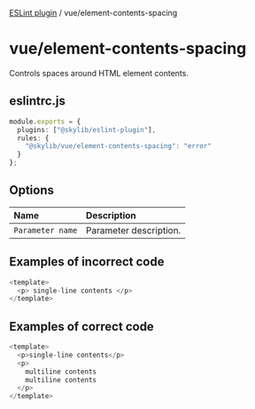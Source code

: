 [ESLint plugin](index.md) / vue/element-contents-spacing

# vue/element-contents-spacing

Controls spaces around HTML element contents.

## eslintrc.js

```ts
module.exports = {
  plugins: ["@skylib/eslint-plugin"],
  rules: {
    "@skylib/vue/element-contents-spacing": "error"
  }
};
```

## Options

| Name | Description |
| :------ | :------ |
| `Parameter name` | Parameter description. |


## Examples of incorrect code

```ts
<template>
  <p> single-line contents </p>
</template>
```

## Examples of correct code

```ts
<template>
  <p>single-line contents</p>
  <p>
    multiline contents
    multiline contents
  </p>
</template>
```
